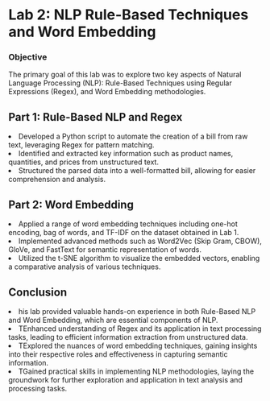 <h1>Lab 2: NLP Rule-Based Techniques and Word Embedding</h1>

<h3>Objective</h3>
<p>The primary goal of this lab was to explore two key aspects of Natural Language Processing (NLP): Rule-Based Techniques using Regular Expressions (Regex), and Word Embedding methodologies.</p>

<h2>Part 1: Rule-Based NLP and Regex</h2>

<li>Developed a Python script to automate the creation of a bill from raw text, leveraging Regex for pattern matching.</li>
<li>Identified and extracted key information such as product names, quantities, and prices from unstructured text.</li>
<li>Structured the parsed data into a well-formatted bill, allowing for easier comprehension and analysis.</li>

<h2>Part 2: Word Embedding</h2>

<li>Applied a range of word embedding techniques including one-hot encoding, bag of words, and TF-IDF on the dataset obtained in Lab 1.</li>
<li>Implemented advanced methods such as Word2Vec (Skip Gram, CBOW), GloVe, and FastText for semantic representation of words.</li>
<li>Utilized the t-SNE algorithm to visualize the embedded vectors, enabling a comparative analysis of various techniques.</li>

<h2>Conclusion</h2>
<li>his lab provided valuable hands-on experience in both Rule-Based NLP and Word Embedding, which are essential components of NLP.</li>
<li>TEnhanced understanding of Regex and its application in text processing tasks, leading to efficient information extraction from unstructured data.</li>
<li>TExplored the nuances of word embedding techniques, gaining insights into their respective roles and effectiveness in capturing semantic information.</li>
<li>TGained practical skills in implementing NLP methodologies, laying the groundwork for further exploration and application in text analysis and processing tasks.</li>
